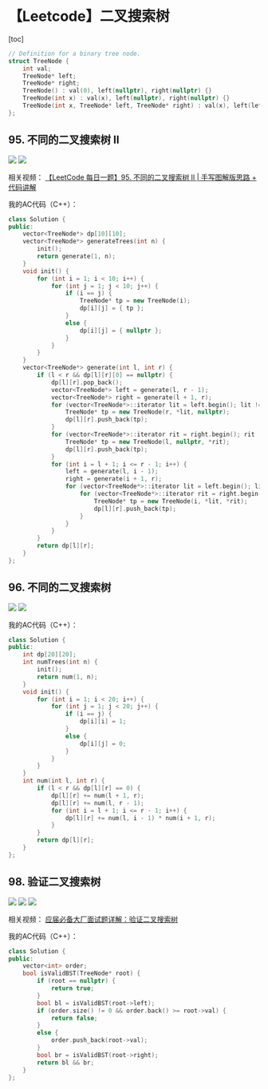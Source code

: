 # 【Leetcode】二叉搜索树



[toc]



```c++
// Definition for a binary tree node.
struct TreeNode {
	int val;
	TreeNode* left;
	TreeNode* right;
	TreeNode() : val(0), left(nullptr), right(nullptr) {}
	TreeNode(int x) : val(x), left(nullptr), right(nullptr) {}
	TreeNode(int x, TreeNode* left, TreeNode* right) : val(x), left(left), right(right) {}
};
```



## 95. 不同的二叉搜索树 II

![](D:\Notes\Leetcode\Leetcode.assets\95-1.png)
![](D:\Notes\Leetcode\Leetcode.assets\95-2.png)

相关视频：
[【LeetCode 每日一题】95. 不同的二叉搜索树 II | 手写图解版思路 + 代码讲解](https://www.bilibili.com/video/BV1LZ4y127cJ)

我的AC代码（C++）：

```c++
class Solution {
public:
	vector<TreeNode*> dp[10][10];
	vector<TreeNode*> generateTrees(int n) {
		init();
		return generate(1, n);
	}
	void init() {
		for (int i = 1; i < 10; i++) {
			for (int j = 1; j < 10; j++) {
				if (i == j) {
					TreeNode* tp = new TreeNode(i);
					dp[i][j] = { tp };
				}
				else {
					dp[i][j] = { nullptr };
				}
			}
		}
	}
	vector<TreeNode*> generate(int l, int r) {
		if (l < r && dp[l][r][0] == nullptr) {
			dp[l][r].pop_back();
			vector<TreeNode*> left = generate(l, r - 1);
			vector<TreeNode*> right = generate(l + 1, r);
			for (vector<TreeNode*>::iterator lit = left.begin(); lit != left.end(); lit++) {
				TreeNode* tp = new TreeNode(r, *lit, nullptr);
				dp[l][r].push_back(tp);
			}
			for (vector<TreeNode*>::iterator rit = right.begin(); rit != right.end(); rit++) {
				TreeNode* tp = new TreeNode(l, nullptr, *rit);
				dp[l][r].push_back(tp);
			}
			for (int i = l + 1; i <= r - 1; i++) {
				left = generate(l, i - 1);
				right = generate(i + 1, r);
				for (vector<TreeNode*>::iterator lit = left.begin(); lit != left.end(); lit++) {
					for (vector<TreeNode*>::iterator rit = right.begin(); rit != right.end(); rit++) {
						TreeNode* tp = new TreeNode(i, *lit, *rit);
						dp[l][r].push_back(tp);
					}
				}
			}
		}
		return dp[l][r];
	}
};
```



## 96. 不同的二叉搜索树

![](D:\Notes\Leetcode\Leetcode.assets\96-1.png)
![](D:\Notes\Leetcode\Leetcode.assets\96-2.png)

我的AC代码（C++）：

```c++
class Solution {
public:
	int dp[20][20];
	int numTrees(int n) {
		init();
		return num(1, n);
	}
	void init() {
		for (int i = 1; i < 20; i++) {
			for (int j = 1; j < 20; j++) {
				if (i == j) {
					dp[i][i] = 1;
				}
				else {
					dp[i][j] = 0;
				}
			}
		}
	}
	int num(int l, int r) {
		if (l < r && dp[l][r] == 0) {
			dp[l][r] += num(l + 1, r);
			dp[l][r] += num(l, r - 1);
			for (int i = l + 1; i <= r - 1; i++) {
				dp[l][r] += num(l, i - 1) * num(i + 1, r);
			}
		}
		return dp[l][r];
	}
};
```



## 98. 验证二叉搜索树

![](D:\Notes\Leetcode\Leetcode.assets\98-1.png)
![](D:\Notes\Leetcode\Leetcode.assets\98-2.png)
![](D:\Notes\Leetcode\Leetcode.assets\98-3.png)

相关视频：
[应届必备大厂面试题详解：验证二叉搜索树](https://www.bilibili.com/video/BV1c3411W7uX)

我的AC代码（C++）：

```c++
class Solution {
public:
	vector<int> order;
	bool isValidBST(TreeNode* root) {
		if (root == nullptr) {
			return true;
		}
		bool bl = isValidBST(root->left);
		if (order.size() != 0 && order.back() >= root->val) {
			return false;
		}
		else {
			order.push_back(root->val);
		}
		bool br = isValidBST(root->right);
		return bl && br;
	}
};
```

